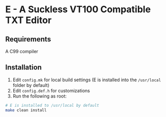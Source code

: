 # E - A Suckless VT100 Compatible TXT Editor

## Requirements
A C99 compiler

## Installation
1. Edit `config.mk` for local build settings (E is installed into the `/usr/local` folder by default)
2. Edit `config.def.h` for customizations
3. Run the following as root:

```sh
# E is installed to /usr/local by default
make clean install
```
